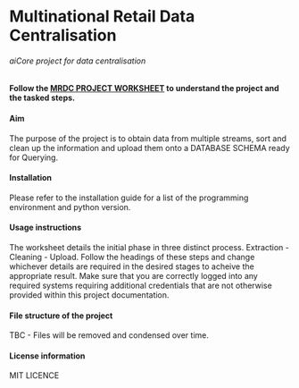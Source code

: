 # Multinational Retail Data Centralisation
###### aiCore project for data centralisation
#### Follow the [MRDC PROJECT WORKSHEET](MRDC_Project_Worksheet.ipynb) to understand the project and the tasked steps.

#### Aim
The purpose of the project is to obtain data from multiple streams, sort and clean up the information and upload them onto a DATABASE SCHEMA ready for Querying.

#### Installation
Please refer to the installation guide for a list of the programming environment and python version.

#### Usage instructions
The worksheet details the initial phase in three distinct process. Extraction - Cleaning - Upload. Follow the headings of these steps and change whichever details are required in the desired stages to acheive the appropriate result.
Make sure that you are correctly logged into any required systems requiring additional credentials that are not otherwise provided within this project documentation.


#### File structure of the project
TBC - Files will be removed and condensed over time. 

#### License information
MIT LICENCE


